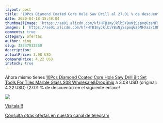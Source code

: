 ```yaml
---
layout: post
title: '10Pcs Diamond Coated Core Hole Saw Drill al 27.01 % de descuento'
date: 2020-04-18 18:49:04
thumbnailImage: 'https://ae01.alicdn.com/kf/HTB1myJklb5YBuNjSspoq6zeNFXaZ/10Pcs-Diamond-Coated-Core-Hole-Saw-Drill-Bit-Set-Tools-For-Tiles-Marble-Glass-S08-Wholesale.jpg_350x350._SL200_.jpg'
images: [ 'https://ae01.alicdn.com/kf/HTB1myJklb5YBuNjSspoq6zeNFXaZ/10Pcs-Diamond-Coated-Core-Hole-Saw-Drill-Bit-Set-Tools-For-Tiles-Marble-Glass-S08-Wholesale.jpg_350x350._SL200_.jpg' ]
comments: true
category: ofertas
author: ring
slug: 32347932360
description:
actualPrice: 3.08 USD
comparePrice: 4.22 USD
inStock: true
---
```


Ahora mismo tienes [10Pcs Diamond Coated Core Hole Saw Drill Bit Set Tools For Tiles Marble Glass S08 Wholesale&DropShip](https://www.amazon.com/dp/32347932360/?tag=redken08-20) a 3.08 USD (original: 4.22 USD) (27.01 %  de descuento) en el siguiente enlace!

[![](https://ae01.alicdn.com/kf/HTB1myJklb5YBuNjSspoq6zeNFXaZ/10Pcs-Diamond-Coated-Core-Hole-Saw-Drill-Bit-Set-Tools-For-Tiles-Marble-Glass-S08-Wholesale.jpg_350x350._SL200_.jpg)](https://www.amazon.com/dp/32347932360/?tag=redken08-20)

[Visítala!!!](https://www.amazon.com/dp/32347932360/?tag=redken08-20)

[Consulta otras ofertas en nuestro canal de telegram](https://t.me/s/ofertas25)
